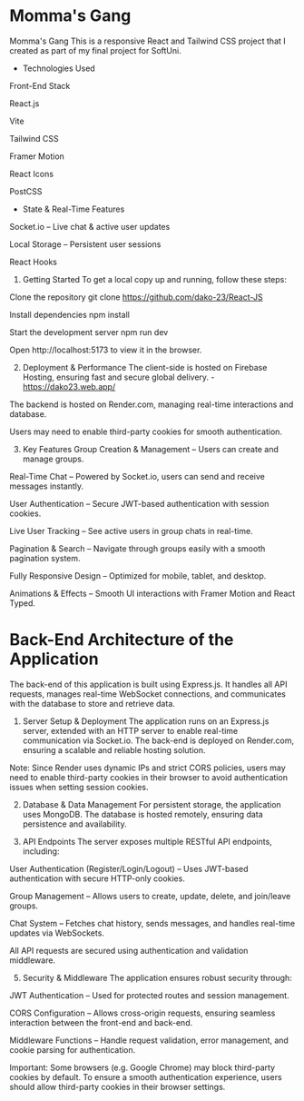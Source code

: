 # Momma's Gang

Momma's Gang
This is a responsive React and Tailwind CSS project that I created as part of my final project for SoftUni.

- Technologies Used

Front-End Stack

React.js 

Vite 

Tailwind CSS 

Framer Motion 

React Icons 

PostCSS 

- State & Real-Time Features

Socket.io – Live chat & active user updates

Local Storage – Persistent user sessions

React Hooks 

1. Getting Started
To get a local copy up and running, follow these steps:

Clone the repository git clone https://github.com/dako-23/React-JS

Install dependencies npm install

Start the development server npm run dev

Open http://localhost:5173 to view it in the browser.

2. Deployment & Performance
The client-side is hosted on Firebase Hosting, ensuring fast and secure global delivery. - https://dako23.web.app/

The backend is hosted on Render.com, managing real-time interactions and database.

Users may need to enable third-party cookies for smooth authentication.

3. Key Features
Group Creation & Management – Users can create and manage groups.

Real-Time Chat – Powered by Socket.io, users can send and receive messages instantly.

User Authentication – Secure JWT-based authentication with session cookies.

Live User Tracking – See active users in group chats in real-time.

Pagination & Search – Navigate through groups easily with a smooth pagination system.

Fully Responsive Design – Optimized for mobile, tablet, and desktop.

Animations & Effects – Smooth UI interactions with Framer Motion and React Typed.

# Back-End Architecture of the Application

The back-end of this application is built using Express.js. It handles all API requests, manages real-time WebSocket connections, and communicates with the database to store and retrieve data.

1. Server Setup & Deployment
The application runs on an Express.js server, extended with an HTTP server to enable real-time communication via Socket.io. The back-end is deployed on Render.com, ensuring a scalable and reliable hosting solution.

Note: Since Render uses dynamic IPs and strict CORS policies, users may need to enable third-party cookies in their browser to avoid authentication issues when setting session cookies.

2. Database & Data Management
For persistent storage, the application uses MongoDB. The database is hosted remotely, ensuring data persistence and availability.

4. API Endpoints
The server exposes multiple RESTful API endpoints, including:

User Authentication (Register/Login/Logout) – Uses JWT-based authentication with secure HTTP-only cookies.

Group Management – Allows users to create, update, delete, and join/leave groups.

Chat System – Fetches chat history, sends messages, and handles real-time updates via WebSockets.

All API requests are secured using authentication and validation middleware.

5. Security & Middleware
The application ensures robust security through:

JWT Authentication – Used for protected routes and session management.

CORS Configuration – Allows cross-origin requests, ensuring seamless interaction between the front-end and back-end.

Middleware Functions – Handle request validation, error management, and cookie parsing for authentication.

Important: Some browsers (e.g. Google Chrome) may block third-party cookies by default. To ensure a smooth authentication experience, users should allow third-party cookies in their browser settings.




